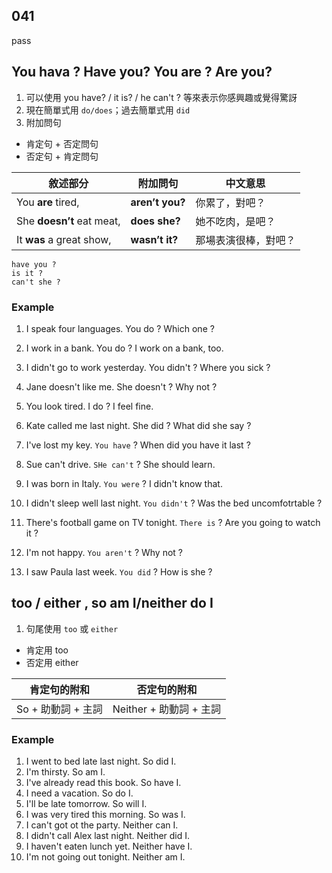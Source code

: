 ## 041
pass

## You hava ? Have you? You are ? Are you?
1. 可以使用 you have? / it is? / he can't ? 等來表示你感興趣或覺得驚訝
2. 現在簡單式用 `do/does`；過去簡單式用 `did`
3. 附加問句

- 肯定句 + 否定問句
- 否定句 + 肯定問句

| 敘述部分                      | 附加問句            | 中文意思       |
| ------------------------- | --------------- | ---------- |
| You **are** tired,        | **aren’t you?** | 你累了，對吧？    |
| She **doesn’t** eat meat, | **does she?**   | 她不吃肉，是吧？   |
| It **was** a great show,  | **wasn’t it?**  | 那場表演很棒，對吧？ |

```
have you ?
is it ?
can't she ?
```

### Example

1. I speak four languages. You do ? Which one ?
2. I work in a bank. You do ? I work on a bank, too.
3. I didn't go to work yesterday. You didn't ? Where you sick ?
4. Jane doesn't like me. She doesn't ? Why not ?
5. You look tired. I do ? I feel  fine.
6. Kate called me last night. She did ? What  did she say ?

1. I've lost my key. `You have` ? When did you have it last ?
2. Sue can't drive. `SHe can't` ? She should learn.
3. I was born in Italy. `You were` ? I didn't know that.
4. I didn't sleep well last night. `You didn't` ? Was the bed uncomfotrtable ?
5. There's football game on TV tonight. `There is` ? Are you going to watch it ?
6. I'm not happy. `You aren't` ? Why not ?
7. I saw Paula last week. `You did` ? How is she ?

## too / either , so am I/neither do I 

1. 句尾使用 `too` 或 `either`
- 肯定用 too
- 否定用 either

| 肯定句的附和        | 否定句的附和             |
| ------------- | ------------------ |
| So + 助動詞 + 主詞 | Neither + 助動詞 + 主詞 |

### Example
1. I went to bed late last night. So did I.
2. I'm thirsty. So am I.
3. I've already read this book. So have I.
4. I need a vacation. So do I.
5. I'll be late tomorrow. So will I.
6. I was very tired this morning. So was I.
7. I can't got ot the party. Neither can I.
8. I didn't call Alex last night. Neither did I.
9. I haven't eaten lunch yet. Neither have I.
10. I'm not going out tonight. Neither am I.

